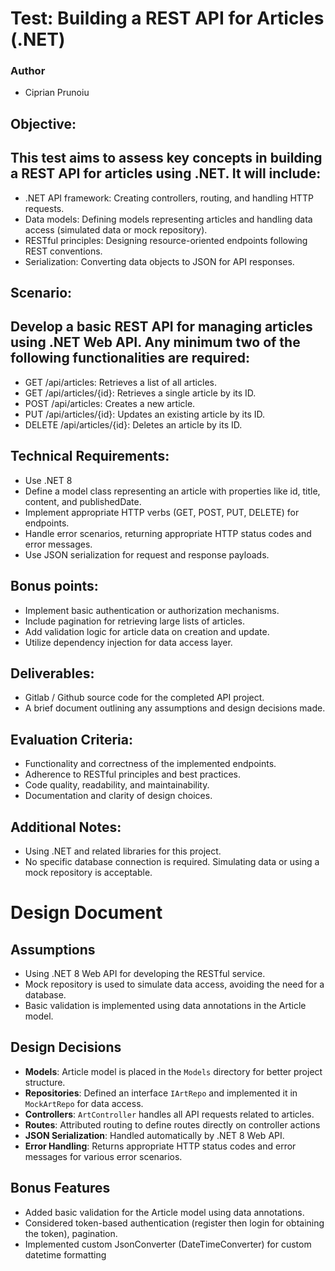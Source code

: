 # Test: Building a REST API for Articles (.NET)

### Author
- Ciprian Prunoiu

## Objective:

## This test aims to assess key concepts in building a REST API for articles using .NET. It will include:

- .NET API framework: Creating controllers, routing, and handling HTTP requests.
- Data models: Defining models representing articles and handling data access (simulated data or mock repository).
- RESTful principles: Designing resource-oriented endpoints following REST conventions.
- Serialization: Converting data objects to JSON for API responses.

## Scenario:

## Develop a basic REST API for managing articles using .NET Web API. Any minimum two of the following functionalities are required:

- GET /api/articles: Retrieves a list of all articles.
- GET /api/articles/{id}: Retrieves a single article by its ID.
- POST /api/articles: Creates a new article.
- PUT /api/articles/{id}: Updates an existing article by its ID. 
- DELETE /api/articles/{id}: Deletes an article by its ID.

## Technical Requirements:

- Use .NET 8
- Define a model class representing an article with properties like id, title, content, and publishedDate.
- Implement appropriate HTTP verbs (GET, POST, PUT, DELETE) for endpoints.
- Handle error scenarios, returning appropriate HTTP status codes and error messages.
- Use JSON serialization for request and response payloads.

## Bonus points:

- Implement basic authentication or authorization mechanisms.
- Include pagination for retrieving large lists of articles.
- Add validation logic for article data on creation and update.
- Utilize dependency injection for data access layer.

## Deliverables:

- Gitlab / Github source code for the completed API project.
- A brief document outlining any assumptions and design decisions made.

## Evaluation Criteria:

- Functionality and correctness of the implemented endpoints.
- Adherence to RESTful principles and best practices.
- Code quality, readability, and maintainability.
- Documentation and clarity of design choices.

## Additional Notes:

- Using .NET and related libraries for this project.
- No specific database connection is required. Simulating data or using a mock repository is acceptable.

# Design Document

## Assumptions
- Using .NET 8 Web API for developing the RESTful service.
- Mock repository is used to simulate data access, avoiding the need for a database.
- Basic validation is implemented using data annotations in the Article model.

## Design Decisions
- **Models**: Article model is placed in the `Models` directory for better project structure.
- **Repositories**: Defined an interface `IArtRepo` and implemented it in `MockArtRepo` for data access.
- **Controllers**: `ArtController` handles all API requests related to articles.
- **Routes**: Attributed routing to define routes directly on controller actions
- **JSON Serialization**: Handled automatically by .NET 8 Web API.
- **Error Handling**: Returns appropriate HTTP status codes and error messages for various error scenarios.

## Bonus Features
- Added basic validation for the Article model using data annotations.
- Considered token-based authentication (register then login for obtaining the token), pagination.
- Implemented custom JsonConverter (DateTimeConverter) for custom datetime formatting
